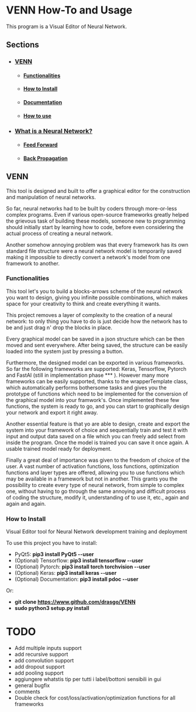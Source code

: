 

# VENN How-To and Usage

This program is a Visual Editor of Neural Network.


## Sections

* ### [VENN](#VENN)
    * #### [Functionalities](#funcs)
    * #### [How to Install](#install)
    * #### <a href="https://www.github.com/drasgo/VENN/blob/master/Manua/howto.md#documentation">Documentation</a>
    * #### <a href="https://www.github.com/drasgo/VENN/blob/master//Manua/howto.md#howto">How to use</a>
* ### <a href="https://www.github.com/drasgo/VENN/blob/master//Manua/neuralnetwork.md#whatis">What is a Neural Network?</a>
    * #### <a href="https://www.github.com/drasgo/VENN/blob/master//Manua/neuralnetwork.md#feedfor">Feed Forward</a>
    * #### <a href="https://www.github.com/drasgo/VENN/blob/master//Manua/neuralnetwork.md#backprop">Back Propagation</a>


## <a name="VENN"></a> VENN


This tool is designed and built to offer a graphical editor for the construction and manipulation of neural networks.

So far, neural networks had to be built by coders through more-or-less complex programs. Even if various open-source frameworks greatly helped the grievous task of building these models, someone new to programming should initially start by learning how to code, before even considering  the actual process of creating a neural network.

Another somehow annoying problem was that every framework has its own standard file structure were a neural network model is temporarily saved making it impossible to directly convert a network's model from one framework to another.


### <a name="funcs"></a> Functionalities


This tool let's you to build a blocks-arrows scheme of the neural network you want to design, giving you infinite possible combinations, which makes space for your creativity to think and create everything it wants.

This project removes a layer of complexity to the creation of a neural network: to only thing you have to do is just decide how the network has to be and just drag n' drop the blocks in place.

Every graphical model can be saved in a json structure which can be then moved and sent everywhere. After being saved, the structure can be easily loaded into the system just by pressing a button.


Furthermore, the designed model can be exported in various frameworks. So far the following frameworks are supported: Keras, Tensorflow, Pytorch and FastAI (still in implementation phase *** ). However many more frameworks can be easily supported, thanks to the wrapperTemplate class, which automatically performs bothersome tasks and gives you the prototype of functions which need to be implemented for the conversion of the graphical model into your framwork's. Once implemented these few functions, the system is ready to go, and you can start to graphically design your network and export it right away.

Another essential feature is that yo are able to design, create and export the system into your framework of choice and sequentially train and test it with input and output data saved on a file which you can freely add select from inside the program. Once the model is trained you can save it once again. A usable trained model ready for deployment.

Finally a great deal of importance was given to the freedom of choice of the user. A vast number of activation functions, loss functions, optimization functions and layer types are offered, allowing you to use functions which may be available in a framework but not in another. This grants you the possibility to create every type of neural network, from simple to complex one, without having to go through the same annoying and difficult process of coding the structure, modify it, understanding of to use it, etc., again and again and again.


### <a name="install"></a>How to Install

Visual Editor tool for Neural Network development training and deployment

To use this project you have to install:

- PyQt5: <b>pip3 install PyQt5 --user</b>
- (Optional) Tensorflow: <b>pip3 install tensorflow --user</b>
- (Optional) Pytorch: <b>pip3 install torch torchvision --user</b>
- (Optional) Keras: <b>pip3 install keras --user</b>
- (Optional) Documentation: <b>pip3 install pdoc --user</b>

Or:

- <b>git clone https://www.github.com/drasgo/VENN</b>
- <b>sudo python3 setup.py install</b>



# TODO
- Add multiple inputs support
- add recursive support
- add convolution support
- add dropout support
- add pooling support
- aggiungere whatstis tip per tutti i label/bottoni sensibili in gui
- general bugfix
- comments
- Double check for cost/loss/activation/optimization functions for all frameworks
